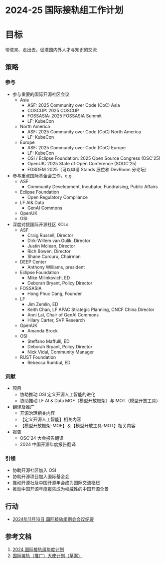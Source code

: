 # 2024-25 国际接轨组工作计划

# 目标

带进来、走出去，促进国内外人才与知识的交流

## 策略

### 参与

- 参与重要的国际开源社区会议
    - Asia
        - ASF: 2025 Community over Code (CoC) Asia
        - COSCUP: 2025 COSCUP
        - FOSSASIA: 2025 FOSSASIA Summit
        - LF: KubeCon
    - North America
        - ASF: 2025 Community over Code (CoC) North America
        - LF: KubeCon
    - Europe
        - ASF: 2025 Community over Code (CoC) Europe
        - LF: KubeCon
        - OSI / Eclipse Foundation: 2025 Open Source Congress (OSC'25)
        - OpenUK: 2025 State of Open Conference (SOOC'25)
        - FOSDEM 2025（可以申请 Stands 展位和 DevRoom 分论坛）
- 参与重点国际基金会工作，e.g.
    - ASF
        - Community Development, Incubator, Fundraising, Public Affairs
    - Eclipse Foundation
        - Open Regulatory Compliance
    - LF AI& Data
        - GenAI Commons
    - OpenUK
    - OSI
- 深度对接国际开源社区 KOLs
    - ASF
        - Craig Russell, Director
        - Dirk-Willem van Gulik, Director
        - Justin Mclean, Director
        - Rich Bowen, Director
        - Shane Curcuru, Chairman
    - DEEP Center
        - Anthony Williams, president
    - Eclipse Foundation
        - Mike Milinkovich, ED
        - Deborah Bryant, Policy Director
    - FOSSASIA
        - Hong Phuc Dang, Founder
    - LF
        - Jim Zemlin, ED
        - Keith Chan, LF APAC Strategic Planning, CNCF China Director
        - Anni Lai, Chair of GenAI Commons
        - Hilary Carter, SVP Research
    - OpenUK
        - Amanda Brock
    - OSI
        - Steffano Maffulli, ED
        - Deborah Bryant, Policy Director
        - Nick Vidal, Community Manager
    - RUST Foundation
        - Rebecca Rumbul, ED

### 贡献

- 项目
    - 协助推动 OSI 定义开源人工智能的进化
    - 协助推动 LF AI & Data MOF（模型开放框架）与 MOT（模型开放工具）
- 翻译及推广
    - 开源治理相关内容
    - 【定义开源人工智能】相关内容
    - 【模型开放框架-MOF】＆【模型开放工具-MOT】相关内容
- 报告
    - OSC'24 大会报告翻译
    - 2024 中国开源年度报告翻译

### 引领

- 协助开源社区加入 OSI
- 协助开源项目加入国际基金会
- 推动开源社及中国开源年会成为国际交流枢纽
- 推动中国开源年度报告成为权威性的中国开源全景

## 行动

- [2024年11月16日 国际接轨组例会会议纪要][1]

## 参考文档

1.  [2024 国际接轨组年度计划][2]
2.  [国际接轨（推广）大使计划（草案）][3]

[1]: https://kaiyuanshe.feishu.cn/wiki/TMOkwtSSqiy1Pskn40YcZX9inWd
[2]: https://kaiyuanshe.feishu.cn/wiki/GLANwrNTPiGrhRkxOhZcFCPhnUg?table=tbltUCk0iRvCKUgc&view=vewchbO80V
[3]: https://kaiyuanshe.feishu.cn/wiki/QGrywVL8xiUQLdk92huc6QLXnUb